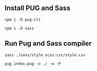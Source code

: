 ## Install PUG and Sass 
```
npm i -D pug-cli

npm i -D sass
```

## Run Pug and Sass compiler
```
sass ./sass/style.scss:css/style.css

pug index.pug -o ./ -w -P
```
